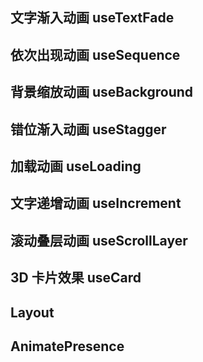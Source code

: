 ## 文字渐入动画 useTextFade

## 依次出现动画 useSequence

## 背景缩放动画 useBackground

## 错位渐入动画 useStagger

## 加载动画 useLoading

## 文字递增动画 useIncrement

## 滚动叠层动画 useScrollLayer

## 3D 卡片效果 useCard

## Layout

## AnimatePresence
